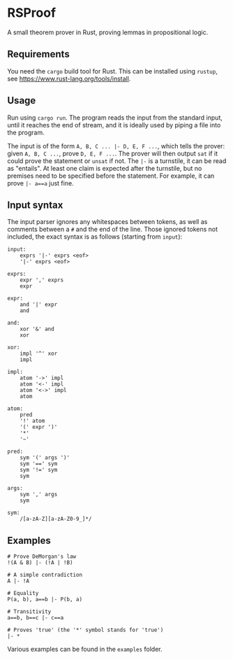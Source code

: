 # RSProof

A small theorem prover in Rust, proving lemmas in propositional logic.

## Requirements

You need the `cargo` build tool for Rust. This can be installed using `rustup`, see https://www.rust-lang.org/tools/install.

## Usage

Run using `cargo run`. The program reads the input from the standard input, until it reaches the end of stream, and it is ideally used by piping a file into the program.

The input is of the form `A, B, C ... |- D, E, F ...`, which tells the prover: given `A, B, C ...`, prove `D, E, F ...`. The prover will then output
`sat` if it could prove the statement or `unsat` if not. The `|-` is a turnstile, it can be read as "entails". At least one claim is expected after the turnstile, but no premises need to be specified before the statement. For example, it can prove `|- a==a` just fine.

## Input syntax

The input parser ignores any whitespaces between tokens, as well as comments between a `#` and the end of the line.
Those ignored tokens not included, the exact syntax is as follows (starting from `input`):

```
input:
    exprs '|-' exprs <eof>
    '|-' exprs <eof>

exprs:
    expr ',' exprs
    expr

expr:
    and '|' expr
    and

and:
    xor '&' and
    xor

xor:
    impl '^' xor
    impl

impl:
    atom '->' impl
    atom '<-' impl
    atom '<->' impl
    atom

atom:
    pred
    '!' atom
    '(' expr ')'
    '*'
    '~'

pred:
    sym '(' args ')'
    sym '==' sym
    sym '!=' sym
    sym

args:
    sym ',' args
    sym

sym:
    /[a-zA-Z][a-zA-Z0-9_]*/
```

## Examples

```
# Prove DeMorgan's law
!(A & B) |- (!A | !B)
```

```
# A simple contradiction
A |- !A
```

```
# Equality
P(a, b), a==b |- P(b, a)
```

```
# Transitivity
a==b, b==c |- c==a
```

```
# Proves 'true' (the '*' symbol stands for 'true')
|- *
```

Various examples can be found in the `examples` folder.
